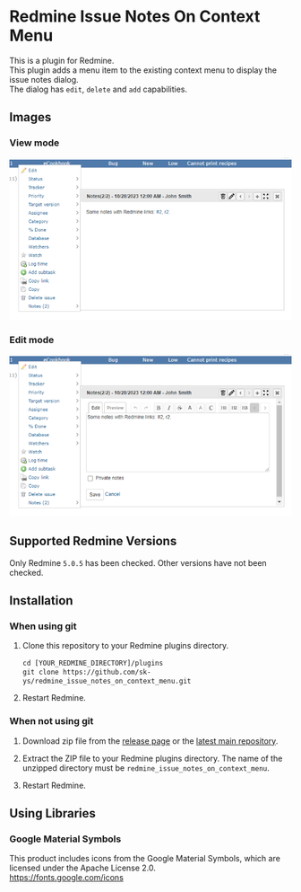 # Redmine Issue Notes On Context Menu
This is a plugin for Redmine.  
This plugin adds a menu item to the existing context menu to display the issue notes dialog.  
The dialog has `edit`, `delete` and `add` capabilities.  

## Images
### View mode
![View mode](doc/view_mode.png)

### Edit mode
![Edit mode](doc/edit_mode.png)

## Supported Redmine Versions
Only Redmine `5.0.5` has been checked. Other versions have not been checked.

## Installation
### When using git

1. Clone this repository to your Redmine plugins directory.
     ```
     cd [YOUR_REDMINE_DIRECTORY]/plugins
     git clone https://github.com/sk-ys/redmine_issue_notes_on_context_menu.git
     ```

2. Restart Redmine.

### When not using git

1. Download zip file from the [release page](https://github.com/sk-ys/redmine_issue_notes_on_context_menu/releases) or the [latest main repository](https://github.com/sk-ys/redmine_issue_notes_on_context_menu/archive/refs/heads/main.zip).

2. Extract the ZIP file to your Redmine plugins directory. The name of the unzipped directory must be `redmine_issue_notes_on_context_menu`.

3. Restart Redmine.


## Using Libraries
### Google Material Symbols
This product includes icons from the Google Material Symbols, which are licensed under the Apache License 2.0.  
https://fonts.google.com/icons
